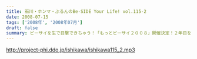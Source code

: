 ```yaml
---
title: 石川・ホンマ・ぶるんのBe-SIDE Your Life! vol.115-2
date: 2008-07-15
tags: ['2008年', '2008年07月']
draft: false
summary: ビーサイを生で目撃できちゃう！「もっとビーサイ２００８」開催決定！２年目を向こう側を魅せるべくがんばりたいと思っておりますので、「生」のビーサイをご堪能ください・・・もちろんいろいろ用意はする・・・予定です！NAMAE
---
```


http://project-phi.ddo.jp/ishikawa/ishikawa115_2.mp3
